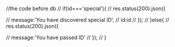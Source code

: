 //the code before db
// if(id==='special'){
// res.status(200).json({

// message:'You have discovered special ID',
// id:id
// });
// }else{
// res.status(200).json({

// message:'You have passed ID'
// });
// }
